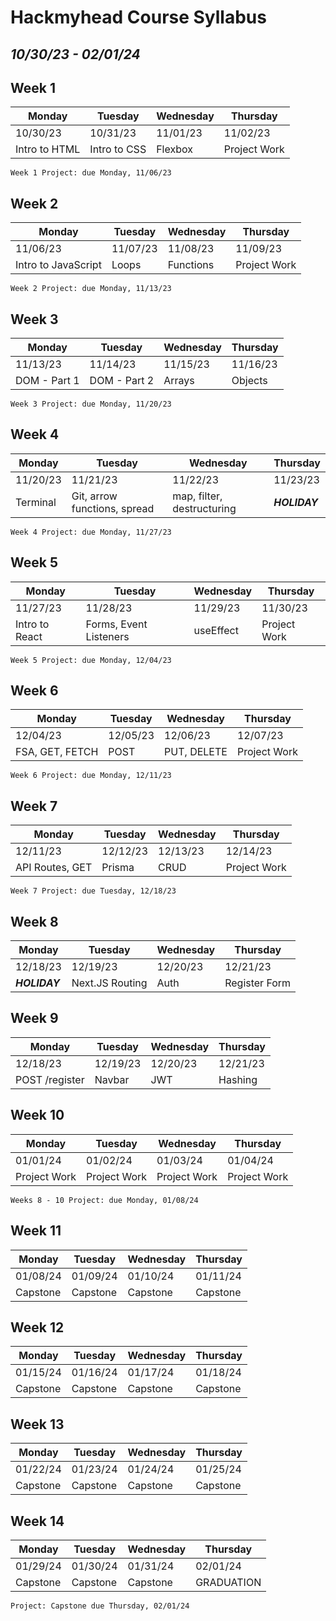 # Hackmyhead Course Syllabus

## _10/30/23 - 02/01/24_

## Week 1

| Monday        | Tuesday      | Wednesday | Thursday     |
| ------------- | ------------ | --------- | ------------ |
| 10/30/23      | 10/31/23     | 11/01/23  | 11/02/23     |
| Intro to HTML | Intro to CSS | Flexbox   | Project Work |

`Week 1 Project: due Monday, 11/06/23`

## Week 2

| Monday              | Tuesday  | Wednesday | Thursday     |
| ------------------- | -------- | --------- | ------------ |
| 11/06/23            | 11/07/23 | 11/08/23  | 11/09/23     |
| Intro to JavaScript | Loops    | Functions | Project Work |

`Week 2 Project: due Monday, 11/13/23`

## Week 3

| Monday       | Tuesday      | Wednesday | Thursday |
| ------------ | ------------ | --------- | -------- |
| 11/13/23     | 11/14/23     | 11/15/23  | 11/16/23 |
| DOM - Part 1 | DOM - Part 2 | Arrays    | Objects  |

`Week 3 Project: due Monday, 11/20/23`

## Week 4

| Monday   | Tuesday                      | Wednesday                  | Thursday      |
| -------- | ---------------------------- | -------------------------- | ------------- |
| 11/20/23 | 11/21/23                     | 11/22/23                   | 11/23/23      |
| Terminal | Git, arrow functions, spread | map, filter, destructuring | **_HOLIDAY_** |

`Week 4 Project: due Monday, 11/27/23`

## Week 5

| Monday         | Tuesday                | Wednesday | Thursday     |
| -------------- | ---------------------- | --------- | ------------ |
| 11/27/23       | 11/28/23               | 11/29/23  | 11/30/23     |
| Intro to React | Forms, Event Listeners | useEffect | Project Work |

`Week 5 Project: due Monday, 12/04/23`

## Week 6

| Monday          | Tuesday  | Wednesday   | Thursday     |
| --------------- | -------- | ----------- | ------------ |
| 12/04/23        | 12/05/23 | 12/06/23    | 12/07/23     |
| FSA, GET, FETCH | POST     | PUT, DELETE | Project Work |

`Week 6 Project: due Monday, 12/11/23`

## Week 7

| Monday          | Tuesday  | Wednesday | Thursday     |
| --------------- | -------- | --------- | ------------ |
| 12/11/23        | 12/12/23 | 12/13/23  | 12/14/23     |
| API Routes, GET | Prisma   | CRUD      | Project Work |

`Week 7 Project: due Tuesday, 12/18/23`

## Week 8

| Monday          | Tuesday         | Wednesday | Thursday      |
| --------------- | --------------- | --------- | ------------- |
| 12/18/23        | 12/19/23        | 12/20/23  | 12/21/23      |
| **_*HOLIDAY*_** | Next.JS Routing | Auth      | Register Form |

## Week 9

| Monday         | Tuesday  | Wednesday | Thursday |
| -------------- | -------- | --------- | -------- |
| 12/18/23       | 12/19/23 | 12/20/23  | 12/21/23 |
| POST /register | Navbar   | JWT       | Hashing  |

## Week 10

| Monday       | Tuesday      | Wednesday    | Thursday     |
| ------------ | ------------ | ------------ | ------------ |
| 01/01/24     | 01/02/24     | 01/03/24     | 01/04/24     |
| Project Work | Project Work | Project Work | Project Work |

`Weeks 8 - 10 Project: due Monday, 01/08/24`

## Week 11

| Monday   | Tuesday  | Wednesday | Thursday |
| -------- | -------- | --------- | -------- |
| 01/08/24 | 01/09/24 | 01/10/24  | 01/11/24 |
| Capstone | Capstone | Capstone  | Capstone |

## Week 12

| Monday   | Tuesday  | Wednesday | Thursday |
| -------- | -------- | --------- | -------- |
| 01/15/24 | 01/16/24 | 01/17/24  | 01/18/24 |
| Capstone | Capstone | Capstone  | Capstone |

## Week 13

| Monday   | Tuesday  | Wednesday | Thursday |
| -------- | -------- | --------- | -------- |
| 01/22/24 | 01/23/24 | 01/24/24  | 01/25/24 |
| Capstone | Capstone | Capstone  | Capstone |

## Week 14

| Monday   | Tuesday  | Wednesday | Thursday   |
| -------- | -------- | --------- | ---------- |
| 01/29/24 | 01/30/24 | 01/31/24  | 02/01/24   |
| Capstone | Capstone | Capstone  | GRADUATION |

`Project: Capstone due Thursday, 02/01/24`
